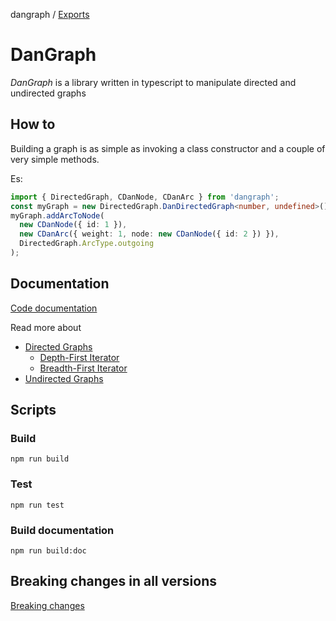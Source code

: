 dangraph / [Exports](modules.md)

# DanGraph

_DanGraph_ is a library written in typescript to manipulate directed and undirected graphs

## How to

Building a graph is as simple as invoking a class constructor and a couple of very simple methods.

Es:

```ts
import { DirectedGraph, CDanNode, CDanArc } from 'dangraph';
const myGraph = new DirectedGraph.DanDirectedGraph<number, undefined>();
myGraph.addArcToNode(
  new CDanNode({ id: 1 }),
  new CDanArc({ weight: 1, node: new CDanNode({ id: 2 }) }),
  DirectedGraph.ArcType.outgoing
);
```

## Documentation

[Code documentation](docs/code-documentation/modules.md)

Read more about

- [Directed Graphs](docs/directedGraph.md)
  - [Depth-First Iterator](docs/directedGraph.md#Depth-First-and-Breadth-First-iterators)
  - [Breadth-First Iterator](docs/directedGraph.md#Depth-First-and-Breadth-First-iterators)
- [Undirected Graphs](docs/undirectedGraph.md)

## Scripts

### Build

`npm run build`

### Test

`npm run test`

### Build documentation

`npm run build:doc`

## Breaking changes in all versions

[Breaking changes](docs/breakingChanges.md)
